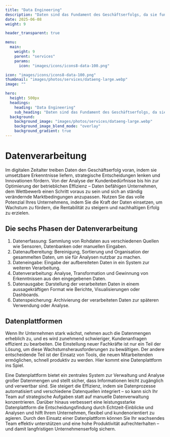 ```yaml
---
title: "Data Engineering"
description: "Daten sind das Fundament des Geschäftserfolgs, da sie fundierte Entscheidungen, Innovationen und Anpassungsfähigkeit ermöglichen."
date: 2025-06-08
weight: 9

header_transparent: true

menu:
  main:
    weight: 9
    parent: "services"
    params:
      icon: "images/icons/icons8-data-100.png"

icon: "images/icons/icons8-data-100.png"
thumbnail: "images/photos/services/dataeng-large.webp"
image: ""

hero:
  height: 500px
  headings:
    heading: "Data Engineering"
    sub_heading: "Daten sind das Fundament des Geschäftserfolgs, da sie fundierte Entscheidungen, Innovationen und Anpassungsfähigkeit ermöglichen."
  background:
    background_image: "images/photos/services/dataeng-large.webp"
    background_image_blend_mode: "overlay"
    background_gradient: true
---
```


# Datenverarbeitung
Im digitalen Zeitalter treiben Daten den Geschäftserfolg voran, indem sie umsetzbare Erkenntnisse liefern, strategische Entscheidungen lenken und Innovationen fördern. Von der Analyse der Kundenbedürfnisse bis hin zur Optimierung der betrieblichen Effizienz – Daten befähigen Unternehmen, dem Wettbewerb einen Schritt voraus zu sein und sich an ständig verändernde Marktbedingungen anzupassen. Nutzen Sie das volle Potenzial Ihres Unternehmens, indem Sie die Kraft der Daten einsetzen, um Wachstum zu fördern, die Rentabilität zu steigern und nachhaltigen Erfolg zu erzielen.

## Die sechs Phasen der Datenverarbeitung
1. Datenerfassung: Sammlung von Rohdaten aus verschiedenen Quellen wie Sensoren, Datenbanken oder manuellen Eingaben.
2. Datenaufbereitung: Bereinigung, Sortierung und Organisation der gesammelten Daten, um sie für Analysen nutzbar zu machen.
3. Dateneingabe: Eingabe der aufbereiteten Daten in ein System zur weiteren Verarbeitung.
4. Datenverarbeitung: Analyse, Transformation und Gewinnung von Erkenntnissen aus den eingegebenen Daten.
5. Datenausgabe: Darstellung der verarbeiteten Daten in einem aussagekräftigen Format wie Berichte, Visualisierungen oder Dashboards.
6. Datenspeicherung: Archivierung der verarbeiteten Daten zur späteren Verwendung oder Analyse.

## Datenplattformen

Wenn Ihr Unternehmen stark wächst, nehmen auch die Datenmengen erheblich zu, und es wird zunehmend schwieriger, Kundenanfragen effizient zu bearbeiten. Die Einstellung neuer Fachkräfte ist nur ein Teil der Lösung, um diese Wachstumsherausforderungen zu bewältigen. Der andere entscheidende Teil ist der Einsatz von Tools, die neuen Mitarbeitenden ermöglichen, schnell produktiv zu werden. Hier kommt eine Datenplattform ins Spiel.

Eine Datenplattform bietet ein zentrales System zur Verwaltung und Analyse großer Datenmengen und stellt sicher, dass Informationen leicht zugänglich und verwertbar sind. Sie steigert die Effizienz, indem sie Datenprozesse automatisiert und verschiedene Datenquellen integriert – so kann sich Ihr Team auf strategische Aufgaben statt auf manuelle Datenverwaltung konzentrieren. Darüber hinaus verbessert eine leistungsstarke Datenplattform die Entscheidungsfindung durch Echtzeit-Einblicke und Analysen und hilft Ihrem Unternehmen, flexibel und kundenorientiert zu agieren. Durch den Einsatz einer Datenplattform können Sie Ihr wachsendes Team effektiv unterstützen und eine hohe Produktivität aufrechterhalten – und damit langfristigen Unternehmenserfolg sichern.